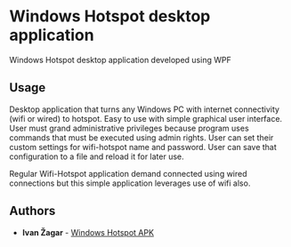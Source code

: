 # Windows Hotspot desktop application
Windows Hotspot desktop application developed using WPF

## Usage
Desktop application that turns any Windows PC with internet connectivity (wifi or wired) to hotspot.
Easy to use with simple graphical user interface.
User must grand administrative privileges because program uses commands that must be executed using admin rights.
User can set their custom settings for wifi-hotspot name and password. 
User can save that configuration to a file and reload it for later use.

Regular Wifi-Hotspot application demand connected using wired connections but this simple application leverages use of wifi also.

## Authors

* **Ivan Žagar** - [Windows Hotspot APK](https://github.com/Thranduil77/WPF_Windows_Hotspot_apk/tree/master)
